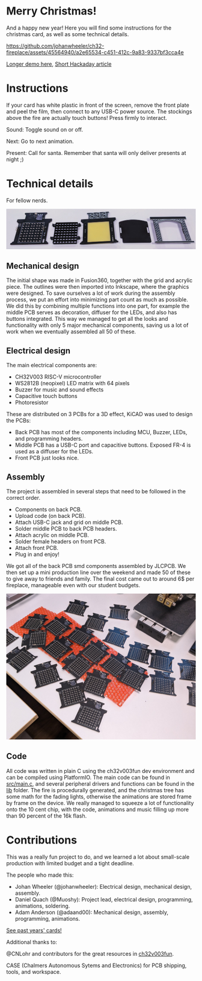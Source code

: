 # Merry Christmas!

And a happy new year! Here you will find some instructions for the christmas card, as well as some technical details. 

https://github.com/johanwheeler/ch32-fireplace/assets/45564940/a2e65534-c451-412c-9a83-9337bf3cca4e

[Longer demo here](https://photos.app.goo.gl/RaVmtgkoQ25G9iBE6), [Short Hackaday article](https://hackaday.com/2024/01/02/an-animated-led-fireplace-powered-by-the-ch32v003/)

# Instructions

If your card has white plastic in front of the screen, remove the front plate and peel the film, then connect to any USB-C power source. The stockings above the fire are actually touch buttons! Press firmly to interact.

Sound: Toggle sound on or off. 

Next: Go to next animation.

Present: Call for santa. Remember that santa will only deliver presents at night ;)


# Technical details

For fellow nerds.

![Major components laid out](Media/Components.jpg)

## Mechanical design

The initial shape was made in Fusion360, together with the grid and acrylic piece. The outlines were then imported into Inkscape, where the graphics were designed. To save ourselves a lot of work during the assembly process, we put an effort into minimizing part count as much as possible. We did this by combining multiple functions into one part, for example the middle PCB serves as decoration, diffuser for the LEDs, and also has buttons integrated. This way we managed to get all the looks and functionality with only 5 major mechanical components, saving us a lot of work when we eventually assembled all 50 of these.

## Electrical design

The main electrical components are:

 - CH32V003 RISC-V microcontroller
 - WS2812B (neopixel) LED matrix with 64 pixels
 - Buzzer for music and sound effects
 - Capacitive touch buttons
 - Photoresistor

These are distributed on 3 PCBs for a 3D effect, KiCAD was used to design the PCBs:

 - Back PCB has most of the components including MCU, Buzzer, LEDs, and programming headers.
 - Middle PCB has a USB-C port and capacitive buttons. Exposed FR-4 is used as a diffuser for the LEDs. 
 - Front PCB just looks nice.

## Assembly

The project is assembled in several steps that need to be followed in the correct order.

 - Components on back PCB.
 - Upload code (on back PCB).
 - Attach USB-C jack and grid on middle PCB.
 - Solder middle PCB to back PCB headers.
 - Attach acrylic on middle PCB.
 - Solder female headers on front PCB.
 - Attach front PCB.
 - Plug in and enjoy!

We got all of the back PCB smd components assembled by JLCPCB. We then set up a mini production line over the weekend and made 50 of these to give away to friends and family. The final cost came out to around 6$ per fireplace, manageable even with our student budgets. 

![Headers soldered to back](Media/Many_back.jpg)

## Code

All code was written in plain C using the ch32v003fun dev environment and can be compiled using PlatformIO. The main code can be found in [src/main.c](SW/fireplace-PIO/src/main.c), and several peripheral drivers and functions can be found in the [lib](SW/fireplace-PIO/lib/) folder. The fire is procedurally generated, and the christmas tree has some math for the fading lights, otherwise the animations are stored frame by frame on the device. We really managed to squeeze a lot of functionality onto the 10 cent chip, with the code, animations and music filling up more than 90 percent of the 16k flash. 

# Contributions

This was a really fun project to do, and we learned a lot about small-scale production with limited budget and a tight deadline.

The people who made this:

 - Johan Wheeler (@johanwheeler): Electrical design, mechanical design, assembly.
 - Daniel Quach (@Muoshy): Project lead, electrical design, programming, animations, soldering.
 - Adam Anderson (@adaand00): Mechanical design, assembly, programming, animations. 

[See past years' cards!](https://github.com/Muoshy/christmas-cards)

Additional thanks to:

@CNLohr and contributors for the great resources in [ch32v003fun](https://github.com/cnlohr/ch32v003fun/tree/master).

CASE (Chalmers Autonomous Sytems and Electronics) for PCB shipping, tools, and workspace. 
